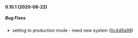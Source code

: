 #### 0.10.1 (2020-08-22)

##### Bug Fixes

*  setting to production mode - need new system ([0c446a98](https://github.com/IgorSzyporyn/plop-scaffold/commit/0c446a98ec331505fc3dec26efcff4e6e0d5a0e2))

